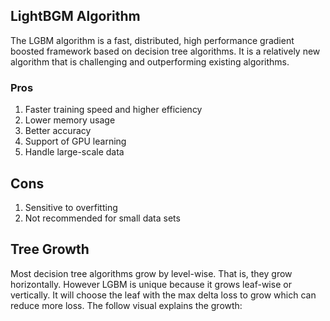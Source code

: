 ## LightBGM Algorithm

The LGBM algorithm is a fast, distributed, high performance gradient boosted framework based on decision tree algorithms. It is a relatively new algorithm that is challenging and outperforming existing algorithms.

### Pros
1. Faster training speed and higher efficiency
2. Lower memory usage
3. Better accuracy
4. Support of GPU learning
5. Handle large-scale data

## Cons
1. Sensitive to overfitting
2. Not recommended for small data sets

## Tree Growth
Most decision tree algorithms grow by level-wise. That is, they grow horizontally. However LGBM is unique because it grows leaf-wise or vertically. It will choose the leaf with the max delta loss to grow which can reduce more loss. The follow visual explains the growth: 
